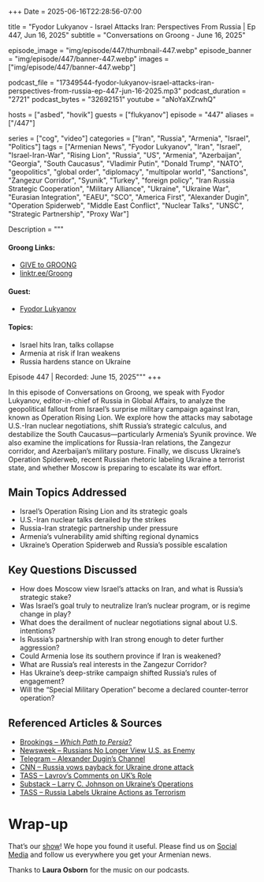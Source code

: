 +++
Date = 2025-06-16T22:28:56-07:00

title = "Fyodor Lukyanov - Israel Attacks Iran: Perspectives From Russia | Ep 447, Jun 16, 2025"
subtitle = "Conversations on Groong - June 16, 2025"

episode_image = "img/episode/447/thumbnail-447.webp"
episode_banner = "img/episode/447/banner-447.webp"
images = ["img/episode/447/banner-447.webp"]

podcast_file     = "17349544-fyodor-lukyanov-israel-attacks-iran-perspectives-from-russia-ep-447-jun-16-2025.mp3"
podcast_duration = "2721"
podcast_bytes    = "32692151"
youtube = "aNoYaXZrwhQ"

hosts = ["asbed", "hovik"]
guests = ["flukyanov"]
episode = "447"
aliases = ["/447"]

series = ["cog", "video"]
categories = ["Iran", "Russia", "Armenia", "Israel", "Politics"]
tags = ["Armenian News", "Fyodor Lukyanov", "Iran", "Israel", "Israel-Iran-War", "Rising Lion", "Russia", "US", "Armenia", "Azerbaijan", "Georgia", "South Caucasus", "Vladimir Putin", "Donald Trump", "NATO", "geopolitics", "global order", "diplomacy", "multipolar world", "Sanctions", "Zangezur Corridor", "Syunik", "Turkey", "foreign policy", "Iran Russia Strategic Cooperation", "Military Alliance", "Ukraine", "Ukraine War", "Eurasian Integration", "EAEU", "SCO", "America First", "Alexander Dugin", "Operation Spiderweb", "Middle East Conflict", "Nuclear Talks", "UNSC", "Strategic Partnership", "Proxy War"]

Description = """

#### Groong Links:
* [GIVE to GROONG](https://podcasts.groong.org/donate)
* [linktr.ee/Groong](https://linktr.ee/groong)

#### Guest:
* [Fyodor Lukyanov](https://podcasts.groong.org/guest/flukyanov)

#### Topics:
* Israel hits Iran, talks collapse
* Armenia at risk if Iran weakens
* Russia hardens stance on Ukraine

Episode 447 | Recorded: June 15, 2025"""
+++

In this episode of Conversations on Groong, we speak with Fyodor Lukyanov, editor-in-chief of Russia in Global Affairs, to analyze the geopolitical fallout from Israel’s surprise military campaign against Iran, known as Operation Rising Lion. We explore how the attacks may sabotage U.S.-Iran nuclear negotiations, shift Russia’s strategic calculus, and destabilize the South Caucasus—particularly Armenia’s Syunik province. We also examine the implications for Russia-Iran relations, the Zangezur corridor, and Azerbaijan’s military posture. Finally, we discuss Ukraine’s Operation Spiderweb, recent Russian rhetoric labeling Ukraine a terrorist state, and whether Moscow is preparing to escalate its war effort.

## Main Topics Addressed

- Israel’s Operation Rising Lion and its strategic goals  
- U.S.-Iran nuclear talks derailed by the strikes  
- Russia-Iran strategic partnership under pressure  
- Armenia’s vulnerability amid shifting regional dynamics  
- Ukraine’s Operation Spiderweb and Russia’s possible escalation  

## Key Questions Discussed

- How does Moscow view Israel’s attacks on Iran, and what is Russia’s strategic stake?  
- Was Israel’s goal truly to neutralize Iran’s nuclear program, or is regime change in play?  
- What does the derailment of nuclear negotiations signal about U.S. intentions?  
- Is Russia’s partnership with Iran strong enough to deter further aggression?  
- Could Armenia lose its southern province if Iran is weakened?  
- What are Russia’s real interests in the Zangezur Corridor?  
- Has Ukraine’s deep-strike campaign shifted Russia’s rules of engagement?  
- Will the “Special Military Operation” become a declared counter-terror operation?  

## Referenced Articles & Sources

- [Brookings – *Which Path to Persia?*](https://www.brookings.edu/wp-content/uploads/2016/06/06_iran_strategy.pdf)  
- [Newsweek – Russians No Longer View U.S. as Enemy](https://www.newsweek.com/russia-united-states-poll-propaganda-2082665)  
- [Telegram – Alexander Dugin’s Channel](https://t.me/geopolitics_live/51449)  
- [CNN – Russia vows payback for Ukraine drone attack](https://www.cnn.com/2025/06/09/europe/russia-putin-respond-ukraine-drone-attack-intl)  
- [TASS – Lavrov’s Comments on UK’s Role](https://tass.com/politics/1969479)  
- [Substack – Larry C. Johnson on Ukraine’s Operations](https://substack.com/@larrycjohnson/p-165661962)  
- [TASS – Russia Labels Ukraine Actions as Terrorism](https://tass.com/politics/1970881)  

# Wrap-up

That’s our [show](https://podcasts.groong.org/)! We hope you found it useful. Please find us on [Social Media](https://linktr.ee/groong) and follow us everywhere you get your Armenian news.

Thanks to **Laura Osborn** for the music on our podcasts.

